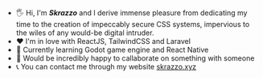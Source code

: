 * 🖐 Hi, I'm _**Skrazzo**_ and I derive immense pleasure from dedicating my time to the creation of impeccably secure CSS systems, impervious to the wiles of any would-be digital intruder.
* ❤️ I'm in love with ReactJS, TailwindCSS and Laravel
* 🎲 Currently learning Godot game engine and React Native
* 🤸 Would be incredibly happy to callaborate on something with someone
* 📞 You can contact me through my website [skrazzo.xyz](https://skrazzo.xyz/contact)

